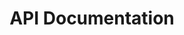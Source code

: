 ---
layout: default
title: API Documentation
nav_order: 8
has_children: true
permalink: /docs/alma_documentation/api_documentation
---